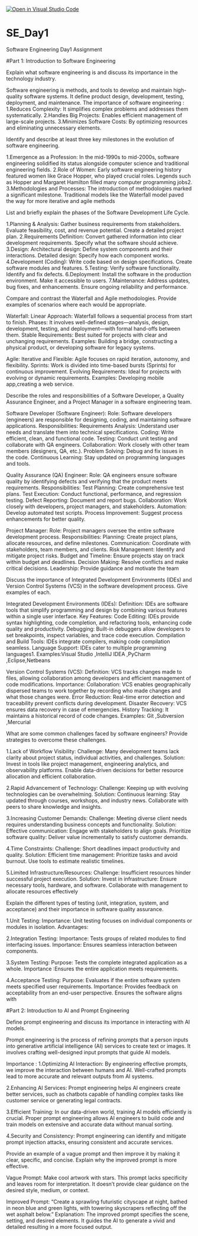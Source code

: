 [![Open in Visual Studio Code](https://classroom.github.com/assets/open-in-vscode-2e0aaae1b6195c2367325f4f02e2d04e9abb55f0b24a779b69b11b9e10269abc.svg)](https://classroom.github.com/online_ide?assignment_repo_id=15567269&assignment_repo_type=AssignmentRepo)
# SE_Day1
Software Engineering Day1 Assignment

#Part 1: Introduction to Software Engineering

Explain what software engineering is and discuss its importance in the technology industry.

Software engineering is  methods, and tools to develop and maintain high-quality software systems. It define product design, development, testing, deployment, and maintenance.
The importance of software engineering : 
1.Reduces Complexity: It simplifies complex problems and addresses them systematically.
2.Handles Big Projects: Enables efficient management of large-scale projects.
3.Minimizes Software Costs: By optimizing resources and eliminating unnecessary  elements.


Identify and describe at least three key milestones in the evolution of software engineering.

1.Emergence as a Profession:
In the mid-1990s to mid-2000s, software engineering solidified its status alongside computer science and traditional engineering fields.
2.Role of Women:
Early software engineering history featured women like Grace Hopper, who played crucial roles.
Legends such as Hopper and Margaret Hamilton filled many computer programming jobs2.
3.Methodologies and Processes:
The introduction of methodologies marked a significant milestone.
Traditional models like the Waterfall model paved the way for more iterative and agile methods

List and briefly explain the phases of the Software Development Life Cycle.

1.Planning & Analysis:
Gather business requirements from stakeholders.
Evaluate feasibility, cost, and revenue potential.
Create a detailed project plan.
2.Requirements Definition:
Convert gathered information into clear development requirements.
Specify what the software should achieve.
3.Design:
Architectural design: Define system components and their interactions.
Detailed design: Specify how each component works.
4.Development (Coding):
Write code based on design specifications.
Create software modules and features.
5.Testing:
Verify software functionality.
Identify and fix defects.
6.Deployment:
Install the software in the production environment.
Make it accessible to users.
7.Maintenance:
Address updates, bug fixes, and enhancements.
Ensure ongoing reliability and performance.


Compare and contrast the Waterfall and Agile methodologies. Provide examples of scenarios where each would be appropriate.

Waterfall:
Linear Approach: Waterfall follows a sequential process from start to finish.
Phases: It involves well-defined stages—analysis, design, development, testing, and deployment—with formal hand-offs between them.
Stable Requirements: Best suited for projects with clear and unchanging requirements.
Examples: Building a bridge, constructing a physical product, or developing software for legacy systems.

Agile:
Iterative and Flexible: Agile focuses on rapid iteration, autonomy, and flexibility.
Sprints: Work is divided into time-based bursts (Sprints) for continuous improvement.
Evolving Requirements: Ideal for projects with evolving or dynamic requirements.
Examples: Developing mobile app,creating a web service.    

Describe the roles and responsibilities of a Software Developer, a Quality Assurance Engineer, and a Project Manager in a software engineering team.

Software Developer (Software Engineer):
Role: Software developers (engineers) are responsible for designing, coding, and maintaining software applications.
Responsibilities:
Requirements Analysis: Understand user needs and translate them into technical specifications.
Coding: Write efficient, clean, and functional code.
Testing: Conduct unit testing and collaborate with QA engineers.
Collaboration: Work closely with other team members (designers, QA, etc.).
Problem Solving: Debug and fix issues in the code.
Continuous Learning: Stay updated on programming languages and tools.

Quality Assurance (QA) Engineer:
Role: QA engineers ensure software quality by identifying defects and verifying that the product meets requirements.
Responsibilities:
Test Planning: Create comprehensive test plans.
Test Execution: Conduct functional, performance, and regression testing.
Defect Reporting: Document and report bugs.
Collaboration: Work closely with developers, project managers, and stakeholders.
Automation: Develop automated test scripts.
Process Improvement: Suggest process enhancements for better quality.

Project Manager:
Role: Project managers oversee the entire software development process.
Responsibilities:
Planning: Create project plans, allocate resources, and define milestones.
Communication: Coordinate with stakeholders, team members, and clients.
Risk Management: Identify and mitigate project risks.
Budget and Timeline: Ensure projects stay on track within budget and deadlines.
Decision Making: Resolve conflicts and make critical decisions.
Leadership: Provide guidance and motivate the team


Discuss the importance of Integrated Development Environments (IDEs) and Version Control Systems (VCS) in the software development process. Give examples of each.

Integrated Development Environments (IDEs):
Definition: IDEs are software tools that simplify programming and design by combining various features within a single user interface.
Key Features:
Code Editing: IDEs provide syntax highlighting, code completion, and refactoring tools, enhancing code quality and productivity.
Debugging: Built-in debuggers allow developers to set breakpoints, inspect variables, and trace code execution.
Compilation and Build Tools: IDEs integrate compilers, making code compilation seamless.
Language Support: IDEs cater to multiple programming languages1.
Examples:Visual Studio ,IntelliJ IDEA ,PyCharm ,Eclipse,Netbeans

Version Control Systems (VCS):
Definition: VCS tracks changes made to files, allowing collaboration among developers and efficient management of code modifications.
Importance:
Collaboration: VCS enables geographically dispersed teams to work together by recording who made changes and what those changes were.
Error Reduction: Real-time error detection and traceability prevent conflicts during development.
Disaster Recovery: VCS ensures data recovery in case of emergencies.
History Tracking: It maintains a historical record of code changes.
Examples: Git ,Subversion ,Mercurial

What are some common challenges faced by software engineers? Provide strategies to overcome these challenges.

1.Lack of Workflow Visibility:
Challenge: Many development teams lack clarity about project status, individual activities, and challenges.
Solution:
Invest in tools like project management, engineering analytics, and observability platforms.
Enable data-driven decisions for better resource allocation and efficient collaboration.

2.Rapid Advancement of Technology:
Challenge: Keeping up with evolving technologies can be overwhelming.
Solution:
Continuous learning: Stay updated through courses, workshops, and industry news.
Collaborate with peers to share knowledge and insights.

3.Increasing Customer Demands:
Challenge: Meeting diverse client needs requires understanding business concepts and functionality.
Solution:
Effective communication: Engage with stakeholders to align goals.
Prioritize software quality: Deliver value incrementally to satisfy customer demands.

 4.Time Constraints:
Challenge: Short deadlines impact productivity and quality.
Solution:
Efficient time management: Prioritize tasks and avoid burnout.
Use tools to estimate realistic timelines.

5.Limited Infrastructure/Resources:
Challenge: Insufficient resources hinder successful project execution.
Solution:
Invest in infrastructure: Ensure necessary tools, hardware, and software.
Collaborate with management to allocate resources effectively

Explain the different types of testing (unit, integration, system, and acceptance) and their importance in software quality assurance.

1.Unit Testing:
Importance: Unit testing focuses on individual components or modules in isolation.
Advantages:

2.Integration Testing:
Importance: Tests groups of related modules to find interfacing issues.
Importance: Ensures seamless interaction between components.

3.System Testing:
Purpose: Tests the complete integrated application as a whole.
Importance :Ensures the entire application meets requirements.

4.Acceptance Testing:
Purpose: Evaluates if the entire software system meets specified user requirements.
Importance:
Provides feedback on acceptability from an end-user perspective.
Ensures the software aligns with

#Part 2: Introduction to AI and Prompt Engineering


Define prompt engineering and discuss its importance in interacting with AI models.

Prompt engineering is the process of refining prompts that a person inputs into generative artificial intelligence (AI) services to create text or images. It involves crafting well-designed input prompts that guide AI models.

 Importance :
 1.Optimizing AI Interaction:
By engineering effective prompts, we improve the interaction between humans and AI.
Well-crafted prompts lead to more accurate and relevant outputs from AI systems.

2.Enhancing AI Services:
Prompt engineering helps AI engineers create better services, such as chatbots capable of handling complex tasks like customer service or generating legal contracts.

3.Efficient Training:
In our data-driven world, training AI models efficiently is crucial.
Proper prompt engineering allows AI engineers to build code and train models on extensive and accurate data without manual sorting.

4.Security and Consistency:
Prompt engineering can identify and mitigate prompt injection attacks, ensuring consistent and accurate services.


Provide an example of a vague prompt and then improve it by making it clear, specific, and concise. Explain why the improved prompt is more effective.

Vague Prompt:
Make cool artwork with stars.
This prompt lacks specificity and leaves room for interpretation. It doesn’t provide clear guidance on the desired style, medium, or context.

Improved Prompt:
“Create a sprawling futuristic cityscape at night, bathed in neon blue and green lights, with towering skyscrapers reflecting off the wet asphalt below.”
Explanation:
The improved prompt specifies the scene, setting, and desired elements. It guides the AI to generate a vivid and detailed resulting in a more focused output.


